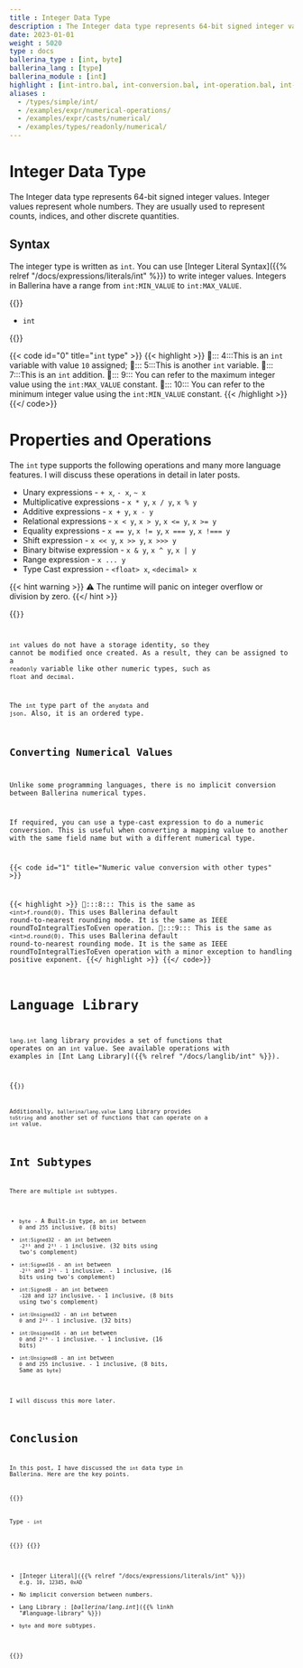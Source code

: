 ```yaml
---
title : Integer Data Type
description : The Integer data type represents 64-bit signed integer values.
date: 2023-01-01
weight : 5020
type : docs
ballerina_type : [int, byte]
ballerina_lang : [type]
ballerina_module : [int]
highlight : [int-intro.bal, int-conversion.bal, int-operation.bal, int-lib.bal]
aliases :
  - /types/simple/int/
  - /examples/expr/numerical-operations/
  - /examples/expr/casts/numerical/
  - /examples/types/readonly/numerical/
---
```


# Integer Data Type

The Integer data type represents 64-bit signed integer values. Integer values represent whole numbers. They are usually used to represent counts, indices, and other discrete quantities.

<!--more-->

## Syntax

The integer type is written as `int`. You can use [Integer Literal Syntax]({{% relref "/docs/expressions/literals/int" %}}) to write integer values. Integers in Ballerina have a range from `int:MIN_VALUE` to `int:MAX_VALUE`.

{{<md class="syntax">}}

* `int`

{{</md>}}

{{< code id="0" title="`int` type" >}}
{{< highlight >}}
📌::: 4:::This is an `int` variable with value `10` assigned;
📌::: 5:::This is another `int` variable.
📌::: 7:::This is an `int` addition.
📌::: 9::: You can refer to the maximum integer value using the `int:MAX_VALUE` constant.
📌::: 10::: You can refer to the minimum integer value using the `int:MIN_VALUE` constant.
{{< /highlight >}}
{{</ code>}}

# Properties and Operations

The `int` type supports the following operations and many more language features. I will discuss these operations in detail in later posts.

* Unary expressions               - `+ x`, `- x`, `~ x`
* Multiplicative expressions      - `x * y`, `x / y`, `x % y`
* Additive expressions            - `x + y`, `x - y`
* Relational expressions          - `x < y`, `x > y`, `x <= y`, `x >= y`
* Equality expressions            - `x == y`, `x != y`, `x === y`, `x !=== y`
* Shift expression                - `x << y`, `x >> y`, `x >>> y`
* Binary bitwise expression       - `x & y`, `x ^ y`, `x | y`
* Range expression                - `x ... y`
* Type Cast expression            - `<float> x`, `<decimal> x`

{{< hint warning >}}
 ⚠ The runtime will panic on integer overflow or division by zero.
{{</ hint >}}

{{<code id="2" title="Integer Operations" />}}

`int` values do not have a storage identity, so they cannot be modified once created. As a result, they can be assigned to a `readonly` variable like other numeric types, such as `float` and `decimal`.

The `int` type part of the `anydata` and `json`. Also, it is an ordered type.

## Converting Numerical Values

Unlike some programming languages, there is no implicit conversion between Ballerina numerical types.

If required, you can use a type-cast expression to do a numeric conversion. This is useful when converting a mapping value to another with the same field name but with a different numerical type.

{{< code id="1" title="Numeric value conversion with other types" >}}

{{< highlight >}}
📌:::8::: This is the same as `<int>f.round(0)`. This uses Ballerina default round-to-nearest rounding mode. It is the same as IEEE roundToIntegralTiesToEven operation.
📌:::9::: This is the same as `<int>d.round(0)`. This uses Ballerina default round-to-nearest rounding mode. It is the same as IEEE roundToIntegralTiesToEven operation with a minor exception to handling positive exponent.
{{</ highlight >}}
{{</ code>}}

# Language Library

`lang.int` lang library provides a set of functions that operates on an `int` value. 
See available operations with examples in [Int Lang Library]({{% relref "/docs/langlib/int" %}}).

{{<code id="4" title="Int Lang Library" />}}

Additionally, `ballerina/lang.value` Lang Library provides `toString` and another set of functions that can operate on a `int` value.

# Int Subtypes

There are multiple `int` subtypes.

* `byte` - A Built-in type, an `int` between `0` and `255` inclusive. (8 bits)
* `int:Signed32` - an `int` between `-2³¹` and `2³¹ - 1` inclusive. (32 bits using two's complement)
* `int:Signed16` - an `int` between `-2¹⁵` and `2¹⁵ - 1` inclusive. - 1 inclusive, (16 bits using two's complement)
* `int:Signed8` - an `int` between `-128` and `127` inclusive. - 1 inclusive, (8 bits using two's complement)
* `int:Unsigned32` - an `int` between `0` and `2³² - 1` inclusive. (32 bits)
* `int:Unsigned16` - an `int` between `0` and `2¹⁶ - 1` inclusive. - 1 inclusive, (16 bits)
* `int:Unsigned8` - an `int` between `0` and `255` inclusive. - 1 inclusive, (8 bits, Same as `byte`)

I will discuss this more later.

# Conclusion

In this post, I have discussed the `int` data type in Ballerina. Here are the key points.

{{<md class="keypoint">}}

Type - `int`

{{</md>}}
{{<md class="tldr">}}

* [Integer Literal]({{% relref "/docs/expressions/literals/int" %}}) e.g. `10`, `12345`, `0xAD`
* No implicit conversion between numbers.
* Lang Library : [*ballerina/lang.int*]({{% linkh "#language-library" %}})
* `byte` and more subtypes.

{{</md>}}
